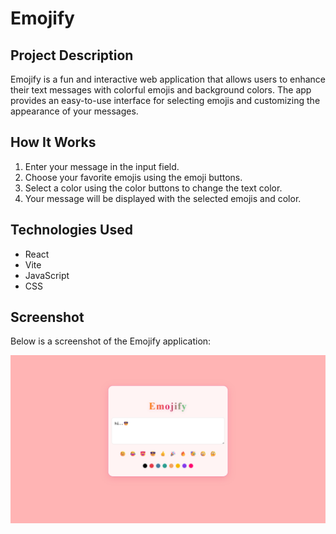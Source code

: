 # Emojify

## Project Description
Emojify is a fun and interactive web application that allows users to enhance their text messages with colorful emojis and background colors. The app provides an easy-to-use interface for selecting emojis and customizing the appearance of your messages.

## How It Works
1. Enter your message in the input field.
2. Choose your favorite emojis using the emoji buttons.
3. Select a color using the color buttons to change the text color.
4. Your message will be displayed with the selected emojis and color.

## Technologies Used
- React
- Vite
- JavaScript
- CSS

## Screenshot
Below is a screenshot of the Emojify application:

![Emojify Screenshot](src/assets/Screenshot.png)
